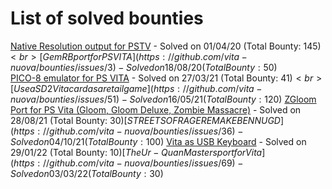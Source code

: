 # List of solved bounties

[Native Resolution output for PSTV](https://github.com/vita-nuova/bounties/issues/7) - Solved on 01/04/20 (Total Bounty: 145$)<br>
[GemRB port for PS VITA](https://github.com/vita-nuova/bounties/issues/3) - Solved on 18/08/20 (Total Bounty: 50$)<br>
[PICO-8 emulator for PS VITA](https://github.com/vita-nuova/bounties/issues/18) - Solved on 27/03/21 (Total Bounty: 41$)<br>
[Use a SD2Vita card as a retail game](https://github.com/vita-nuova/bounties/issues/51) - Solved on 16/05/21 (Total Bounty: 120$)
[ZGloom Port for PS Vita (Gloom, Gloom Deluxe, Zombie Massacre)](https://github.com/vita-nuova/bounties/issues/43) - Solved on 28/08/21 (Total Bounty: 30$)
[STREETS OF RAGE REMAKE BENNUGD](https://github.com/vita-nuova/bounties/issues/36) - Solved on 04/10/21 (Total Bounty: 100$)
[Vita as USB Keyboard](https://github.com/vita-nuova/bounties/issues/74) - Solved on 29/01/22 (Total Bounty: 10$)
[The Ur-Quan Masters port for Vita](https://github.com/vita-nuova/bounties/issues/69) - Solved on 03/03/22 (Total Bounty: 30$)
